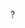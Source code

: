 ?





<!---
4Tipsy/4Tipsy is a ✨ special ✨ repository because its `README.md` (this file) appears on your GitHub profile.
You can click the Preview link to take a look at your changes.
--->
